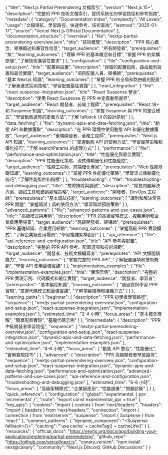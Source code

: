 {
  "title": "Next.js Partial Prerendering 文檔索引",
  "version": "Next.js 15+",
  "description": "完整的 PPR 技術文檔索引，提供系統化的學習路徑和參考指南",
  "metadata": {
    "category": "Documentation Index",
    "complexity": "All Levels",
    "usage": "文檔導航、學習路徑、快速參考、技術查詢",
    "lastmod": "2025-01-17",
    "source": "Vercel Next.js Official Documentation"
  },
  "documentation_structure": {
    "overview": {
      "file": "nextjs-partial-prerendering-overview.json",
      "title": "技術概覽",
      "description": "PPR 核心概念、架構概述和兼容性信息",
      "target_audience": "所有開發者",
      "prerequisites": "無",
      "learning_outcomes": [
        "理解 PPR 的基本概念和目標",
        "掌握 PPR 的架構原理",
        "了解技術兼容性要求"
      ]
    },
    "configuration": {
      "file": "configuration-and-setup.json",
      "title": "配置與設置",
      "description": "詳細的配置指南、路由級別設置和最佳實踐",
      "target_audience": "項目配置人員、架構師",
      "prerequisites": "基本 Next.js 知識",
      "learning_outcomes": [
        "掌握 PPR 的全局和路由級別配置",
        "了解漸進式採用策略",
        "學習配置最佳實踐"
      ]
    },
    "react_integration": {
      "file": "react-suspense-integration.json",
      "title": "React Suspense 整合",
      "description": "使用 React Suspense 在 PPR 中定義動態邊界",
      "target_audience": "React 開發者、前端工程師",
      "prerequisites": "React 18+ 和 Suspense 知識",
      "learning_outcomes": [
        "掌握 Suspense 與 PPR 的整合模式",
        "學習動態邊界的定義方法",
        "了解 fallback UI 的設計原則"
      ]
    },
    "data_fetching": {
      "file": "dynamic-apis-and-data-fetching.json",
      "title": "動態 API 和數據獲取",
      "description": "在 PPR 環境中使用動態 API 和優化數據獲取",
      "target_audience": "後端開發者、全棧工程師",
      "prerequisites": "Next.js API 知識",
      "learning_outcomes": [
        "掌握動態 API 的使用方法",
        "學習緩存策略和優化技巧",
        "了解 searchParams 的處理方式"
      ]
    },
    "performance": {
      "file": "performance-and-optimization.json",
      "title": "性能優化與最佳實踐",
      "description": "PPR 性能優化策略、流式傳輸優化和性能監控",
      "target_audience": "性能工程師、前端優化專家",
      "prerequisites": "Web 性能基礎知識",
      "learning_outcomes": [
        "掌握 PPR 性能優化策略",
        "學習流式傳輸優化技巧",
        "了解性能監控和指標"
      ]
    },
    "troubleshooting": {
      "file": "troubleshooting-and-debugging.json",
      "title": "故障排除與調試",
      "description": "常見問題解決方案、調試工具和錯誤處理策略",
      "target_audience": "開發者、DevOps 工程師",
      "prerequisites": "基本調試技能",
      "learning_outcomes": [
        "識別和解決常見 PPR 問題",
        "掌握調試工具的使用方法",
        "學習錯誤預防策略"
      ]
    },
    "advanced_patterns": {
      "file": "advanced-patterns-and-use-cases.json",
      "title": "高級模式與用例",
      "description": "PPR 的高級實現模式、複雜用例和企業級應用場景",
      "target_audience": "高級開發者、架構師",
      "prerequisites": "PPR 基礎知識、企業應用經驗",
      "learning_outcomes": [
        "掌握高級 PPR 實現模式",
        "了解企業級應用場景",
        "學習複雜架構設計"
      ]
    },
    "api_reference": {
      "file": "api-reference-and-configuration.json",
      "title": "API 參考與配置",
      "description": "完整的 PPR API 參考、配置選項和技術規範",
      "target_audience": "開發者、技術文檔編寫者",
      "prerequisites": "API 文檔閱讀能力",
      "learning_outcomes": [
        "掌握完整的 PPR API",
        "了解配置選項和技術規範",
        "學習 API 使用最佳實踐"
      ]
    },
    "implementation_examples": {
      "file": "implementation-examples.json",
      "title": "實現示例",
      "description": "完整的 PPR 實現示例、代碼模式和最佳實踐",
      "target_audience": "開發者、學習者",
      "prerequisites": "基本編程知識",
      "learning_outcomes": [
        "通過實例學習 PPR 實現",
        "掌握代碼模式和最佳實踐",
        "了解項目結構和組織方式"
      ]
    }
  },
  "learning_paths": {
    "beginner": {
      "description": "PPR 初學者學習路徑",
      "sequence": [
        "nextjs-partial-prerendering-overview.json",
        "configuration-and-setup.json",
        "react-suspense-integration.json",
        "implementation-examples.json"
      ],
      "estimated_time": "2-4 小時",
      "focus_areas": [
        "基本概念理解",
        "簡單配置實現",
        "基礎代碼示例"
      ]
    },
    "intermediate": {
      "description": "PPR 中級開發者學習路徑",
      "sequence": [
        "nextjs-partial-prerendering-overview.json",
        "configuration-and-setup.json",
        "react-suspense-integration.json",
        "dynamic-apis-and-data-fetching.json",
        "performance-and-optimization.json",
        "implementation-examples.json"
      ],
      "estimated_time": "4-6 小時",
      "focus_areas": [
        "動態 API 整合",
        "性能優化",
        "實用實現技巧"
      ]
    },
    "advanced": {
      "description": "PPR 高級開發者學習路徑",
      "sequence": [
        "nextjs-partial-prerendering-overview.json",
        "configuration-and-setup.json",
        "react-suspense-integration.json",
        "dynamic-apis-and-data-fetching.json",
        "performance-and-optimization.json",
        "advanced-patterns-and-use-cases.json",
        "api-reference-and-configuration.json",
        "troubleshooting-and-debugging.json"
      ],
      "estimated_time": "6-8 小時",
      "focus_areas": [
        "高級架構模式",
        "企業級應用",
        "性能調優",
        "問題診斷"
      ]
    }
  },
  "quick_reference": {
    "configuration": {
      "global": "experimental: { ppr: 'incremental' }",
      "route": "export const experimental_ppr = true"
    },
    "key_apis": {
      "cookies": "import { cookies } from 'next/headers'",
      "headers": "import { headers } from 'next/headers'",
      "connection": "import { connection } from 'next/server'",
      "suspense": "import { Suspense } from 'react'"
    },
    "common_patterns": {
      "dynamic_component": "<Suspense fallback={<Fallback />}><DynamicComponent /></Suspense>",
      "caching": "'use cache' + cacheTag() + cacheLife()"
    }
  },
  "resources": {
    "official_docs": "https://nextjs.org/docs/app/building-your-application/rendering/partial-prerendering",
    "github_repo": "https://github.com/vercel/next.js",
    "canary_version": "npm install next@canary",
    "community": "Next.js Discord, GitHub Discussions"
  }
}

